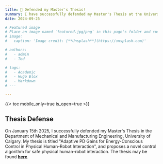 ```yaml
---
title: 🎉 Defended my Master's Thesis!
summary: I have successfully defended my Master's Thesis at the University of Calgary!
date: 2024-09-25

# Featured image
# Place an image named `featured.jpg/png` in this page's folder and customize its options here.
# image:
#   caption: 'Image credit: [**Unsplash**](https://unsplash.com)'

# authors:
#   - admin
#   - Ted

# tags:
#   - Academic
#   - Hugo Blox
#   - Markdown
# ---

---
```


{{< toc mobile_only=true is_open=true >}}

## Thesis Defense

On January 15th 2025, I successfully defended my Master's Thesis in the Department of Mechanical and Manufacturing Engineering, University of Calgary. My thesis is titled "Adaptive PD Gains for Energy-Conscious Control in Physical Human-Robot Interaction", and proposes a novel control algorithm for safe physical human-robot interaction. The thesis may be found [**here**](https://prism.ucalgary.ca/items/cdf66541-e6c6-468b-a76a-7e4d9721a715).
